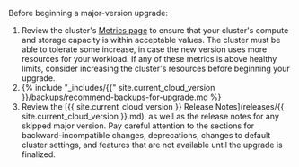 Before beginning a major-version upgrade:

1. Review the cluster's [Metrics page](metrics.md) to ensure that your cluster's compute and storage capacity is within acceptable values. The cluster must be able to tolerate some increase, in case the new version uses more resources for your workload. If any of these metrics is above healthy limits, consider increasing the cluster's resources before beginning your upgrade.
1. {% include "_includes/{{" site.current_cloud_version }}/backups/recommend-backups-for-upgrade.md %}
1. Review the [{{ site.current_cloud_version }} Release Notes](releases/{{ site.current_cloud_version }}.md), as well as the release notes for any skipped major version. Pay careful attention to the sections for backward-incompatible changes, deprecations, changes to default cluster settings, and features that are not available until the upgrade is finalized.
